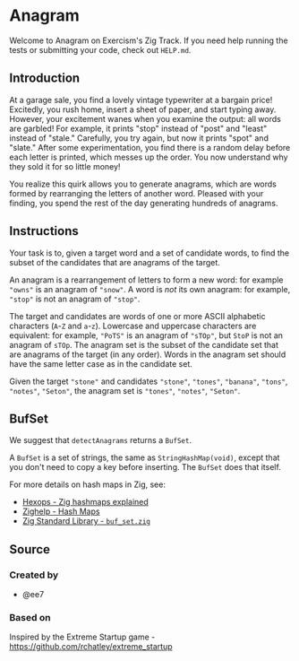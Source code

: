 # Anagram

Welcome to Anagram on Exercism's Zig Track.
If you need help running the tests or submitting your code, check out `HELP.md`.

## Introduction

At a garage sale, you find a lovely vintage typewriter at a bargain price!
Excitedly, you rush home, insert a sheet of paper, and start typing away.
However, your excitement wanes when you examine the output: all words are garbled!
For example, it prints "stop" instead of "post" and "least" instead of "stale."
Carefully, you try again, but now it prints "spot" and "slate."
After some experimentation, you find there is a random delay before each letter is printed, which messes up the order.
You now understand why they sold it for so little money!

You realize this quirk allows you to generate anagrams, which are words formed by rearranging the letters of another word.
Pleased with your finding, you spend the rest of the day generating hundreds of anagrams.

## Instructions

Your task is to, given a target word and a set of candidate words, to find the subset of the candidates that are anagrams of the target.

An anagram is a rearrangement of letters to form a new word: for example `"owns"` is an anagram of `"snow"`.
A word is _not_ its own anagram: for example, `"stop"` is not an anagram of `"stop"`.

The target and candidates are words of one or more ASCII alphabetic characters (`A`-`Z` and `a`-`z`).
Lowercase and uppercase characters are equivalent: for example, `"PoTS"` is an anagram of `"sTOp"`, but `StoP` is not an anagram of `sTOp`.
The anagram set is the subset of the candidate set that are anagrams of the target (in any order).
Words in the anagram set should have the same letter case as in the candidate set.

Given the target `"stone"` and candidates `"stone"`, `"tones"`, `"banana"`, `"tons"`, `"notes"`, `"Seton"`, the anagram set is `"tones"`, `"notes"`, `"Seton"`.

## BufSet

We suggest that `detectAnagrams` returns a `BufSet`.

A `BufSet` is a set of strings, the same as `StringHashMap(void)`, except that you don't need to copy a key before inserting.
The `BufSet` does that itself.

For more details on hash maps in Zig, see:

- [Hexops - Zig hashmaps explained][zig-hashmaps-explained]
- [Zighelp - Hash Maps][zighelp]
- [Zig Standard Library - `buf_set.zig`][buf-set]

[buf-set]: https://github.com/ziglang/zig/blob/0.13.0/lib/std/buf_set.zig
[zig-hashmaps-explained]: https://devlog.hexops.com/2022/zig-hashmaps-explained/
[zighelp]: https://zighelp.org/chapter-2/#hash-maps

## Source

### Created by

- @ee7

### Based on

Inspired by the Extreme Startup game - https://github.com/rchatley/extreme_startup